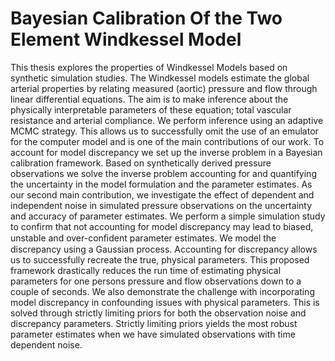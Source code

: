 # Bayesian Calibration Of the Two Element Windkessel Model
This thesis explores the properties of Windkessel Models based on synthetic simulation studies. The Windkessel models estimate the global arterial properties by relating measured (aortic) pressure and flow through linear differential equations. The aim is to make inference about the physically interpretable parameters of these equation; total vascular resistance and arterial compliance.  We perform inference using an adaptive MCMC strategy. This allows us to successfully omit the use of an emulator for the computer model and is one of the main contributions of our work. To account for model discrepancy we set up the inverse problem in a Bayesian calibration framework. Based on synthetically derived pressure observations we solve the inverse problem accounting for and quantifying the uncertainty in the model formulation and the parameter estimates. As our second main contribution, we investigate the effect of dependent and independent noise in simulated pressure observations on the uncertainty and accuracy of parameter estimates. We perform a simple simulation study to confirm that not accounting for model discrepancy may lead to biased, unstable and over-conﬁdent parameter estimates. We model the discrepancy using a Gaussian process. Accounting for discrepancy allows us to successfully recreate the true, physical parameters. This proposed framework drastically reduces the run time of estimating physical parameters for one persons pressure and flow observations down to a couple of seconds. We also demonstrate the challenge with incorporating model discrepancy in confounding issues with physical parameters. This is solved through strictly limiting priors for both the observation noise and discrepancy parameters. Strictly limiting priors yields the most robust parameter estimates when we have simulated observations with time dependent noise. 